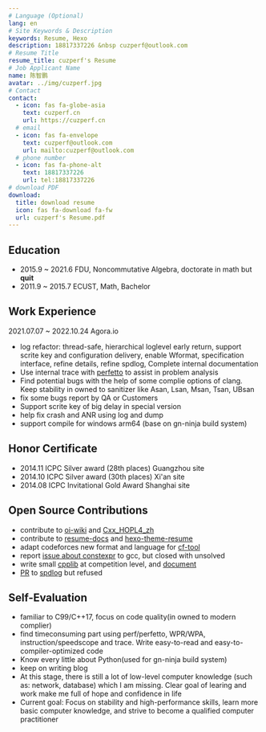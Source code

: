 ```yaml
---
# Language (Optional)
lang: en
# Site Keywords & Description
keywords: Resume, Hexo
description: 18817337226 &nbsp cuzperf@outlook.com
# Resume Title
resume_title: cuzperf's Resume
# Job Applicant Name
name: 陈智鹏
avatar: ../img/cuzperf.jpg
# Contact
contact:
  - icon: fas fa-globe-asia
    text: cuzperf.cn
    url: https://cuzperf.cn
  # email
  - icon: fas fa-envelope
    text: cuzperf@outlook.com
    url: mailto:cuzperf@outlook.com
  # phone number
  - icon: fas fa-phone-alt
    text: 18817337226
    url: tel:18817337226
# download PDF
download:
  title: download resume
  icon: fas fa-download fa-fw
  url: cuzperf's Resume.pdf
---
```


## <i class="fas fa-user-graduate"></i> Education

- 2015.9 ~ 2021.6 FDU, Noncommutative Algebra, doctorate in math but __quit__
- 2011.9 ~ 2015.7 ECUST, Math, Bachelor

## <i class="fas fa-briefcase"></i> Work Experience

2021.07.07 ~ 2022.10.24 Agora.io

- log refactor: thread-safe, hierarchical loglevel early return, support scrite key and configuration delivery, enable Wformat, specification interface, refine details, refine spdlog, Complete internal documentation
- Use internal trace with [perfetto](https://www.ui.perfetto.dev/#!/) to assist in problem analysis
- Find potential bugs with the help of some complie options of clang. Keep stability in owned to sanitizer like Asan, Lsan, Msan, Tsan, UBsan
- fix some bugs report by QA or Customers
- Support scrite key of big delay in special version
- help fix crash and ANR using log and dump
- support compile for windows arm64 (base on gn-ninja build system)

<div STYLE="page-break-after: always;"></div>

## <i class='fas fa-trophy'></i> Honor Certificate

- 2014.11 ICPC Silver award (28th places) Guangzhou site
- 2014.10 ICPC Silver award (30th places) Xi'an site
- 2014.08 ICPC Invitational Gold Award Shanghai site

## <i class="fab fa-github"></i> Open Source Contributions

- contribute to [oi-wiki]((https://oi-wiki.org/dp/opt/quadrangle/)) and [Cxx_HOPL4_zh](https://github.com/Cpp-Club/Cxx_HOPL4_zh/commit/7da2e9889b51043f6834322004a24b2e7bad776a)
- contribute to [resume-docs](https://github.com/xaoxuu/resume-docs/commit/966a3e46f6f3e209875547c850b12c1ed972cf8a) and [hexo-theme-resume](https://github.com/xaoxuu/hexo-theme-resume/commit/cb818740b7912983e58ed025048b0eb9d1b91821)
- adapt codeforces new format and language for [cf-tool](https://github.com/izlyforever/cf-tool/releases/tag/v1.0.5)
- report [issue about constexpr](https://gcc.gnu.org/bugzilla/show_bug.cgi?id=105565) to gcc, but closed with unsolved
- write small [cpplib](https://github.com/izlyforever/cpplibforCP) at competition level, and [document](https://izlyforever.github.io/cpplibforCP/)
- [PR](https://github.com/gabime/spdlog/pull/2417) to [spdlog](https://github.com/gabime/spdlog) but refused

## <i class="fas fa-user-tie"></i> Self-Evaluation

- familiar to C99/C++17, focus on code quality(in owned to modern complier)
- find timeconsuming part using perf/perfetto, WPR/WPA, instruction/speedscope and trace. Write easy-to-read and easy-to-compiler-optimized code
- Know every little about Python(used for gn-ninja build system)
- keep on writing blog
- At this stage, there is still a lot of low-level computer knowledge (such as: network, database) which I am missing. Clear goal of learing and work make me full of hope and confidence in life
- Current goal: Focus on stability and high-performance skills, learn more basic computer knowledge, and strive to become a qualified computer practitioner
